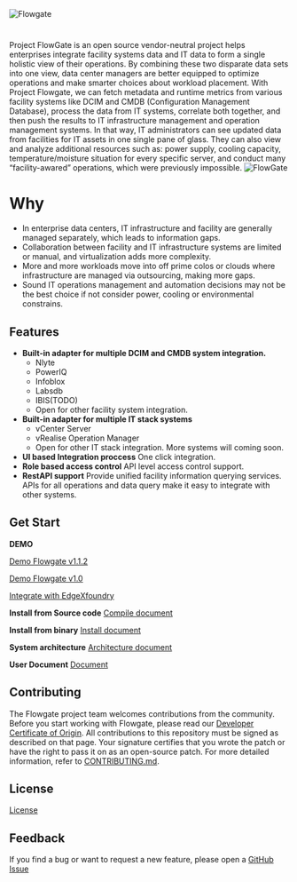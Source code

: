 <img alt="Flowgate" src="docs/images/Flowgatelogo.png">

# 
Project FlowGate is an open source vendor-neutral project helps enterprises integrate facility systems data and IT data to form a single holistic view of their operations. By combining these two disparate data sets into one view, data center managers are better equipped to optimize operations and make smarter choices about workload placement.
With Project Flowgate, we can fetch metadata and runtime metrics from various facility systems like DCIM and CMDB (Configuration Management Database), process the data from IT systems, correlate both together, and then push the results to IT infrastructure management and operation management systems. In that way, IT administrators can see updated data from facilities for IT assets in one single pane of glass. They can also view and analyze additional resources such as: power supply, cooling capacity, temperature/moisture situation for every specific server, and conduct many “facility-awared” operations, which were previously impossible.
<img alt="FlowGate" src="docs/images/FlowGate.png">
# Why
* In enterprise data centers, IT infrastructure and facility are generally managed separately, which leads to information gaps.
* Collaboration between facility and IT infrastructure systems are limited or manual, and virtualization adds more complexity.
* More and more workloads move into off prime colos or clouds where infrastructure are managed via outsourcing, making more gaps.
* Sound IT operations management and automation decisions may not be the best choice if not consider power, cooling or environmental constrains. 
## Features
* **Built-in adapter for multiple DCIM and CMDB system integration.** 
  - Nlyte 
  - PowerIQ 
  - Infoblox 
  - Labsdb
  - IBIS(TODO)
  - Open for other facility system integration.
* **Built-in adapter for multiple IT stack systems**
  - vCenter Server
  - vRealise Operation Manager
  - Open for other IT stack integration. More systems will coming soon.
* **UI based Integration proccess**  One click integration. 
* **Role based access control** API level access control support. 
* **RestAPI support** Provide unified facility information querying services. APIs for all operations and data query make it easy to integrate with other systems.
## Get Start
**DEMO**

[Demo Flowgate v1.1.2](https://github.com/yixingjia/wormhole/releases/download/1.0/Flowgate1.1.2Update.mp4)

[Demo Flowgate v1.0](https://github.com/yixingjia/wormhole/releases/download/1.0/Flowgate_V1.0.mp4)

[Integrate with EdgeXfoundry](https://github.com/yixingjia/wormhole/releases/download/1.0/VBC_Demo_0.5_720.mp4)

**Install from Source code**
[Compile document](docs/compile_guide.md)

**Install from binary**
[Install document](docs/installation_guide.md)

**System architecture**
[Architecture document](https://github.com/yixingjia/wormhole/releases/download/1.0/Flowgate_public_technical.pdf)

**User Document**
[Document](docs/user_guide.md)
## Contributing

The Flowgate project team welcomes contributions from the community. Before you start working with Flowgate, please read our [Developer Certificate of Origin](https://cla.vmware.com/dco). All contributions to this repository must be signed as described on that page. Your signature certifies that you wrote the patch or have the right to pass it on as an open-source patch. For more detailed information, refer to [CONTRIBUTING.md](CONTRIBUTING.md).

## License
[License](LICENSE.txt)

## Feedback
If you find a bug or want to request a new feature, please open a [GitHub Issue](https://github.com/vmware/flowgate/issues)
